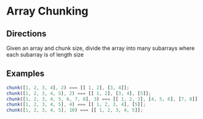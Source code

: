 # Array Chunking

## Directions

Given an array and chunk size, divide the array into many subarrays where each subarray is of length size

## Examples

```javascript
chunk([1, 2, 3, 4], 2) === [[ 1, 2], [3, 4]];
chunk([1, 2, 3, 4, 5], 2) === [[ 1, 2], [3, 4], [5]];
chunk([1, 2, 3, 4, 5, 6, 7, 8], 3) === [[ 1, 2, 3], [4, 5, 6], [7, 8]];
chunk([1, 2, 3, 4, 5], 4) === [[ 1, 2, 3, 4], [5]];
chunk([1, 2, 3, 4, 5], 10) === [[ 1, 2, 3, 4, 5]];
```